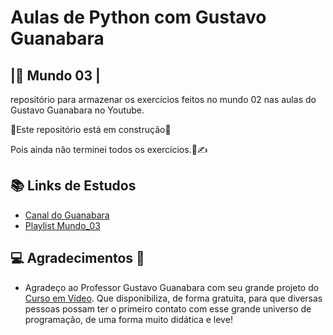 
# Aulas de Python com Gustavo Guanabara
## |🐍 Mundo 03 |

repositório para armazenar os exercícios feitos no mundo 02 nas aulas do Gustavo Guanabara no Youtube. 

🚧Este repositório está em construção🚧

Pois ainda não terminei todos os exercícios.📘✍



## 📚 Links de Estudos
- [Canal do Guanabara](https://www.youtube.com/@CursoemVideo)
- [Playlist Mundo_03](https://www.youtube.com/watch?v=0LB3FSfjvao&list=PLHz_AreHm4dksnH2jVTIVNviIMBVYyFnH&pp=iAQB)




## 💻 Agradecimentos 🖖
- Agradeço ao Professor Gustavo Guanabara com seu grande projeto do  [Curso em Vídeo](https://www.cursoemvideo.com/). Que disponibiliza, de forma gratuita, para que diversas pessoas possam ter o primeiro contato com esse grande universo de programação, de uma forma muito didática e leve!
